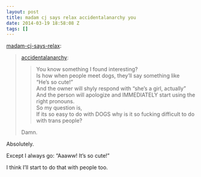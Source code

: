 ```yaml
---
layout: post
title: madam cj says relax accidentalanarchy you
date: 2014-03-19 18:58:08 Z
tags: []
---
```

[madam-cj-says-relax](http://madam-cj-says-relax.tumblr.com/post/79900523016/accidentalanarchy-you-know-something-i-found):

> [accidentalanarchy](http://accidentalanarchy.tumblr.com/post/79801662089/you-know-something-i-found-interesting-is-how):
> 
> > You know something I found interesting?  
> > Is how when people meet dogs, they’ll say something like  
> > “He’s so cute!”  
> > And the owner will shyly respond with “she’s a girl, actually”  
> > And the person will apologize and IMMEDIATELY start using the right pronouns.  
> > So my question is,  
> > If its so easy to do with DOGS why is it so fucking difficult to do with trans people?
> 
> Damn.

Absolutely.

Except I always go: “Aaaww! It’s so cute!”

I think I’ll start to do that with people too.
